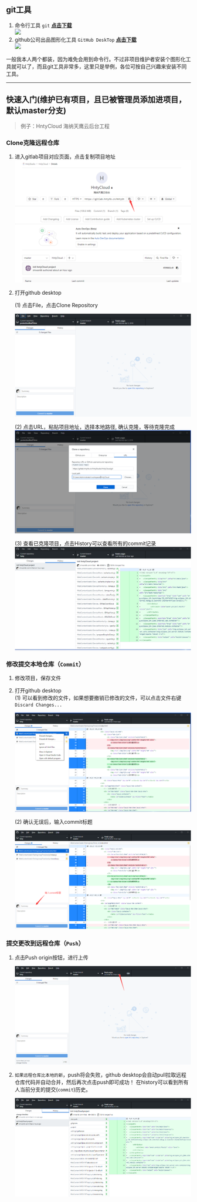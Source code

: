 ## git工具
1. 命令行工具 
`git` [**点击下载**](http://dlsw.baidu.com/sw-search-sp/soft/e7/40642/Git-2.7.2-64-bit_setup.1457942968.exe)  
![](http://img5sw.baidu.com/soft/e7/40642/8b2002ac09be72284411c9ee5162b45e.png?version=3218763599)  
2. github公司出品图形化工具 `GitHub DeskTop` [**点击下载**](https://central.github.com/deployments/desktop/desktop/latest/win32)     
![](https://desktop.github.com/images/desktop-icon.svg) 

一般我本人两个都装，因为难免会用到命令行。不过非项目维护者安装个图形化工具就可以了，而且git工具非常多，这里只是举例，各位可按自己兴趣来安装不同工具。

---

## 快速入门(维护已有项目，且已被管理员添加进项目，默认master分支)
> 例子：HntyCloud 海纳天鹰云后台工程 

### Clone克隆远程仓库     
1. 进入gitlab项目对应页面，点击复制项目地址 ![](/系统集成部/石万/resource/TIM截图20180414145804.png)
2. 打开github desktop  

    (1) 点击File，点击Clone Repository 
    
    ![](/系统集成部/石万/resource/TIM截图20180414150501.png)

    (2) 点击URL，粘贴项目地址，选择本地路径, 确认克隆，等待克隆完成
    ![](/系统集成部/石万/resource/TIM截图20180414150801.png)

    (3) 查看已克隆项目，点击History可以查看所有的commit记录
    ![](/系统集成部/石万/resource/TIM截图20180414151033.png)

### 修改提交本地仓库（`Commit`）
1. 修改项目，保存文件
2. 打开github desktop    
    (1) 可以看到修改的文件，如果想要撤销已修改的文件，可以点击文件右键`Discard Changes...`
    
    ![](/系统集成部/石万/resource/TIM截图20180414153551.png)

    (2) 确认无误后，输入commit标题  

    ![](/系统集成部/石万/resource/TIM截图20180414153013.png)

### 提交更改到远程仓库（`Push`）
1. 点击Push origin按钮，进行上传  

    ![](/系统集成部/石万/resource/TIM截图20180414153726.png)

2. `如果远程仓库比本地的新`，push将会失败，github desktop会自动pull拉取远程仓库代码并自动合并，然后再次点击push即可成功！ 在history可以看到所有人当前分支的提交(`commit`)历史。 

    ![](/系统集成部/石万/resource/TIM截图20180414154212.png)